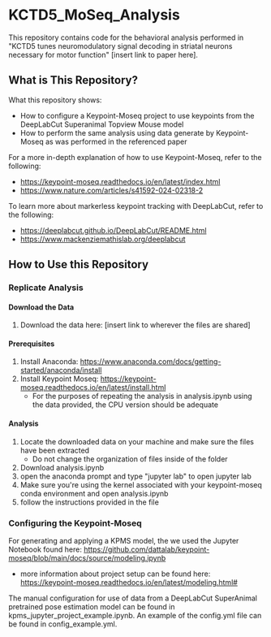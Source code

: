 # KCTD5_MoSeq_Analysis
This repository contains code for the behavioral analysis performed in "KCTD5 tunes neuromodulatory signal decoding in striatal neurons necessary for motor function" [insert link to paper here].

## What is This Repository?
What this repository shows:
- How to configure a Keypoint-Moseq project to use keypoints from the DeepLabCut Superanimal Topview Mouse model
- How to perform the same analysis using data generate by Keypoint-Moseq as was performed in the referenced paper

For a more in-depth explanation of how to use Keypoint-Moseq, refer to the following:
- https://keypoint-moseq.readthedocs.io/en/latest/index.html
- https://www.nature.com/articles/s41592-024-02318-2

To learn more about markerless keypoint tracking with DeepLabCut, refer to the following: 
- https://deeplabcut.github.io/DeepLabCut/README.html
- https://www.mackenziemathislab.org/deeplabcut

## How to Use this Repository
### Replicate Analysis
#### Download the Data
1. Download the data here: [insert link to wherever the files are shared]
#### Prerequisites
1. Install Anaconda: https://www.anaconda.com/docs/getting-started/anaconda/install
2. Install Keypoint Moseq: https://keypoint-moseq.readthedocs.io/en/latest/install.html
   - For the purposes of repeating the analysis in analysis.ipynb using the data provided, the CPU version should be adequate
#### Analysis
1. Locate the downloaded data on your machine and make sure the files have been extracted
   - Do not change the organization of files inside of the folder
2. Download analysis.ipynb
3. open the anaconda prompt and type "jupyter lab" to open jupyter lab
4. Make sure you're using the kernel associated with your keypoint-moseq conda environment and open analysis.ipynb
5. follow the instructions provided in the file 

### Configuring the Keypoint-Moseq
For generating and applying a KPMS model, the we used the Jupyter Notebook found here: https://github.com/dattalab/keypoint-moseq/blob/main/docs/source/modeling.ipynb
- more information about project setup can be found here: https://keypoint-moseq.readthedocs.io/en/latest/modeling.html#

The manual configuration for use of data from a DeepLabCut SuperAnimal pretrained pose estimation model can be found in kpms_jupyter_project_example.ipynb. An example of the config.yml file can be found in config_example.yml. 
